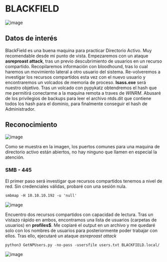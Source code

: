 # BLACKFIELD

![image](https://user-images.githubusercontent.com/87484792/185927247-84e56c72-0f5e-4dc7-b4bf-1b05adfe5ef9.png)

## Datos de interés

BlackField es una buena maquina para practicar Directorio Activo. Muy recomendable desde mi punto de vista.
Empezaremos con un ataque **asreproast attack**, tras un previo descubrimiento de usuarios en un recurso compartido.
Recopilaremos información con bloodhound, tras lo cual haremos un movimiento lateral a otro usuario del sistema.
Re-volveremos a investigar los recursos compartidos esta vez con el nuevo usuario y encontraremos un volcados de memoria de proceso.
**lsass.exe** será nuestro objetivo. Tras un volcado con pypykatz obtendremos el hash que me permitirá conectarme a la maquina remota a traves de *WINRM*.
Abusaré de los privilegios de backups para leer el archivo ntds.dit que contiene todos los hash para el dominio, para finalmente conseguir el hash de Administrador.

## Reconocimiento

![image](https://user-images.githubusercontent.com/87484792/185928850-d7dfb56d-8a6c-46bb-bff0-59499a198f38.png)

Como se muestra en la imagen, los puertos comunes para una maquina de directorio activo están abiertos, no hay ninguno que llamen en especial la atención.

### SMB - 445

El primer paso será investigar que recursos compartidos tenemos a nivel de red. Sin credenciales válidas, probaré con una sesión nula.

`smbmap -H 10.10.10.192 -u 'null'`

![image](https://user-images.githubusercontent.com/87484792/185932051-41899009-64de-448c-8d24-fde4be501609.png)

Encuentro dos recursos compartidos con capacidad de lectura. 
Tras un vistazo rápido en ambos, encontramos una lista de usuarios (carpetas de usuarios) en **profiles$**.
Me copiaré el output en un archivo y me quedaré solo con los nombres de usuarios para posteriormente poder trabajar con ellos.
Tras ello, ejecutaré un ataque *asreproast attack* 

`python3 GetNPUsers.py -no-pass -usersfile users.txt BLACKFIELD.local/`

![image](https://user-images.githubusercontent.com/87484792/185952673-a95ce938-5f82-4eaf-948a-5986ccbfd835.png)
